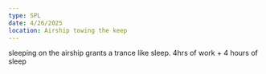 ```yaml
---
type: SPL
date: 4/26/2025
location: Airship towing the keep
---
```


sleeping on the airship grants a trance like sleep. 4hrs of work +  4 hours of sleep

